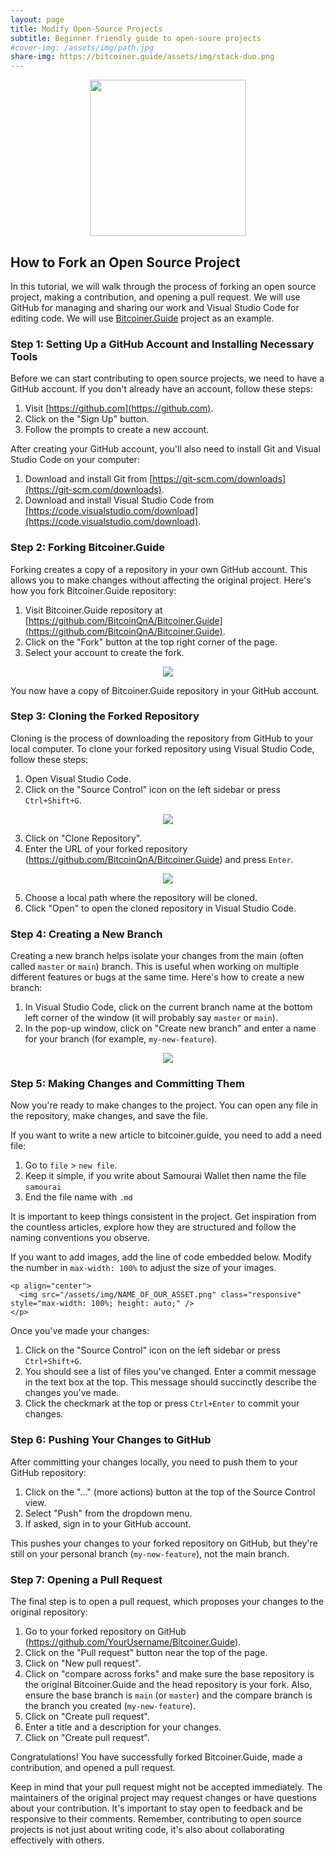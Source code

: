```yaml
---
layout: page
title: Modify Open-Source Projects
subtitle: Beginner friendly guide to open-soure projects
#cover-img: /assets/img/path.jpg
share-img: https://bitcoiner.guide/assets/img/stack-duo.png
---
```


<p align="center">
<img src="/assets/img/pr.png" class=responsive width="250" height="250" maxheight="300" />
</p>

## How to Fork an Open Source Project

In this tutorial, we will walk through the process of forking an open source project, making a contribution, and opening a pull request. We will use GitHub for managing and sharing our work and Visual Studio Code for editing code. We will use [Bitcoiner.Guide](https://github.com/BitcoinQnA/Bitcoiner.Guide) project as an example.

### Step 1: Setting Up a GitHub Account and Installing Necessary Tools

Before we can start contributing to open source projects, we need to have a GitHub account. If you don't already have an account, follow these steps:

1. Visit [https://github.com](https://github.com).
2. Click on the "Sign Up" button.
3. Follow the prompts to create a new account.

After creating your GitHub account, you'll also need to install Git and Visual Studio Code on your computer:

1. Download and install Git from [https://git-scm.com/downloads](https://git-scm.com/downloads).
2. Download and install Visual Studio Code from [https://code.visualstudio.com/download](https://code.visualstudio.com/download).

### Step 2: Forking Bitcoiner.Guide

Forking creates a copy of a repository in your own GitHub account. This allows you to make changes without affecting the original project. Here's how you fork Bitcoiner.Guide repository:

1. Visit Bitcoiner.Guide repository at [https://github.com/BitcoinQnA/Bitcoiner.Guide](https://github.com/BitcoinQnA/Bitcoiner.Guide).
2. Click on the "Fork" button at the top right corner of the page.
3. Select your account to create the fork.

<p align="center">
  <img src="/assets/img/step-1.png" class="responsive" style="max-width: 100%; height: auto;" />
</p>

You now have a copy of Bitcoiner.Guide repository in your GitHub account.

### Step 3: Cloning the Forked Repository

Cloning is the process of downloading the repository from GitHub to your local computer. To clone your forked repository using Visual Studio Code, follow these steps:

1. Open Visual Studio Code.
2. Click on the "Source Control" icon on the left sidebar or press `Ctrl+Shift+G`.

<p align="center">
  <img src="/assets/img/step-3.png" class="responsive" style="max-width: 100%; height: auto;" />
</p>

3. Click on "Clone Repository".
4. Enter the URL of your forked repository (https://github.com/BitcoinQnA/Bitcoiner.Guide) and press `Enter`.

<p align="center">
  <img src="/assets/img/step-4.png" class="responsive" style="max-width: 100%; height: auto;" />
</p>

5. Choose a local path where the repository will be cloned.
6. Click "Open" to open the cloned repository in Visual Studio Code.

### Step 4: Creating a New Branch

Creating a new branch helps isolate your changes from the main (often called `master` or `main`) branch. This is useful when working on multiple different features or bugs at the same time. Here's how to create a new branch:

1. In Visual Studio Code, click on the current branch name at the bottom left corner of the window (it will probably say `master` or `main`).
2. In the pop-up window, click on "Create new branch" and enter a name for your branch (for example, `my-new-feature`).

<p align="center">
  <img src="/assets/img/step-5.png" class="responsive" style="max-width: 100%; height: auto;" />
</p>

### Step 5: Making Changes and Committing Them

Now you're ready to make changes to the project. You can open any file in the repository, make changes, and save the file. 

If you want to write a new article to bitcoiner.guide, you need to add a need file: 
1. Go to `file` > `new file`.
2. Keep it simple, if you write about Samourai Wallet then name the file `samourai`
3. End the file name with `.md`

It is important to keep things consistent in the project. Get inspiration from the countless articles, explore how they are structured and follow the naming conventions you observe.

If you want to add images, add the line of code embedded below. Modify the number in `max-width: 100%` to adjust the size of your images.

    <p align="center">
      <img src="/assets/img/NAME_OF_OUR_ASSET.png" class="responsive" style="max-width: 100%; height: auto;" />
    </p>

Once you've made your changes:

1. Click on the "Source Control" icon on the left sidebar or press `Ctrl+Shift+G`.
2. You should see a list of files you've changed. Enter a commit message in the text box at the top. This message should succinctly describe the changes you've made.
3. Click the checkmark at the top or press `Ctrl+Enter` to commit your changes.

### Step 6: Pushing Your Changes to GitHub

After committing your changes locally, you need to push them to your GitHub repository:

1. Click on the "..." (more actions) button at the top of the Source Control view.
2. Select "Push" from the dropdown menu.
3. If asked, sign in to your GitHub account.

This pushes your changes to your forked repository on GitHub, but they're still on your personal branch (`my-new-feature`), not the main branch.

### Step 7: Opening a Pull Request

The final step is to open a pull request, which proposes your changes to the original repository:

1. Go to your forked repository on GitHub (https://github.com/YourUsername/Bitcoiner.Guide).
2. Click on the "Pull request" button near the top of the page.
3. Click on "New pull request".
4. Click on "compare across forks" and make sure the base repository is the original Bitcoiner.Guide and the head repository is your fork. Also, ensure the base branch is `main` (or `master`) and the compare branch is the branch you created (`my-new-feature`).
5. Click on "Create pull request".
6. Enter a title and a description for your changes.
7. Click on "Create pull request".

Congratulations! You have successfully forked Bitcoiner.Guide, made a contribution, and opened a pull request.

Keep in mind that your pull request might not be accepted immediately. The maintainers of the original project may request changes or have questions about your contribution. It's important to stay open to feedback and be responsive to their comments. Remember, contributing to open source projects is not just about writing code, it's also about collaborating effectively with others.